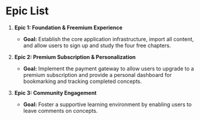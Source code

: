 # Epic List

1.  **Epic 1: Foundation & Freemium Experience**
    *   **Goal:** Establish the core application infrastructure, import all content, and allow users to sign up and study the four free chapters.

2.  **Epic 2: Premium Subscription & Personalization**
    *   **Goal:** Implement the payment gateway to allow users to upgrade to a premium subscription and provide a personal dashboard for bookmarking and tracking completed concepts.

3.  **Epic 3: Community Engagement**
    *   **Goal:** Foster a supportive learning environment by enabling users to leave comments on concepts.
